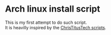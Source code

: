 # Arch linux install script

This is my first attempt to do such script. <br/>
It is heavilly inspired by the [ChrisTitusTech scripts](https://github.com/ChrisTitusTech/ArchTitus).